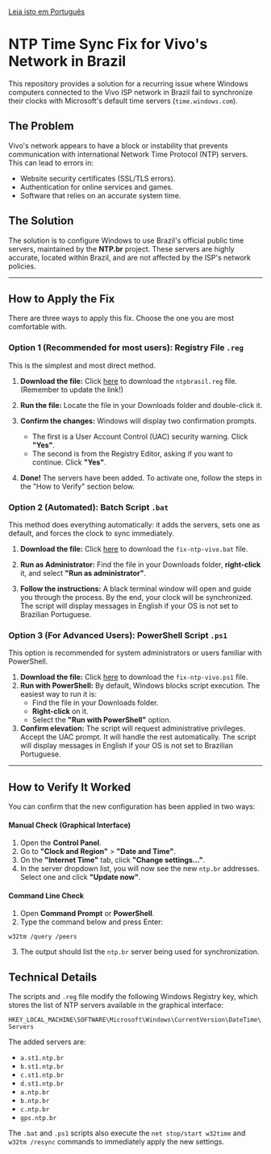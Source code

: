 [Leia isto em Português](README.md)

# NTP Time Sync Fix for Vivo's Network in Brazil

This repository provides a solution for a recurring issue where Windows computers connected to the Vivo ISP network in Brazil fail to synchronize their clocks with Microsoft's default time servers (`time.windows.com`).

## The Problem

Vivo's network appears to have a block or instability that prevents communication with international Network Time Protocol (NTP) servers. This can lead to errors in:
- Website security certificates (SSL/TLS errors).
- Authentication for online services and games.
- Software that relies on an accurate system time.

## The Solution

The solution is to configure Windows to use Brazil's official public time servers, maintained by the **NTP.br** project. These servers are highly accurate, located within Brazil, and are not affected by the ISP's network policies.

---

## How to Apply the Fix

There are three ways to apply this fix. Choose the one you are most comfortable with.

### Option 1 (Recommended for most users): Registry File `.reg`

This is the simplest and most direct method.

1.  **Download the file:** Click [here](https://github.com/SEU_USUARIO/SEU_REPOSITORIO/raw/main/ntpbrasil.reg) to download the `ntpbrasil.reg` file. (Remember to update the link!)
2.  **Run the file:** Locate the file in your Downloads folder and double-click it.
3.  **Confirm the changes:** Windows will display two confirmation prompts.
    *   The first is a User Account Control (UAC) security warning. Click **"Yes"**.
    *   The second is from the Registry Editor, asking if you want to continue. Click **"Yes"**.
    
4.  **Done!** The servers have been added. To activate one, follow the steps in the "How to Verify" section below.

### Option 2 (Automated): Batch Script `.bat`

This method does everything automatically: it adds the servers, sets one as default, and forces the clock to sync immediately.

1.  **Download the file:** Click [here](https://github.com/SEU_USUARIO/SEU_REPOSITORIO/raw/main/fix-ntp-vivo.bat) to download the `fix-ntp-vivo.bat` file.
2.  **Run as Administrator:** Find the file in your Downloads folder, **right-click** it, and select **"Run as administrator"**.
    
3.  **Follow the instructions:** A black terminal window will open and guide you through the process. By the end, your clock will be synchronized. The script will display messages in English if your OS is not set to Brazilian Portuguese.

### Option 3 (For Advanced Users): PowerShell Script `.ps1`

This option is recommended for system administrators or users familiar with PowerShell.

1.  **Download the file:** Click [here](https://github.com/SEU_USUARIO/SEU_REPOSITORIO/raw/main/fix-ntp-vivo.ps1) to download the `fix-ntp-vivo.ps1` file.
2.  **Run with PowerShell:** By default, Windows blocks script execution. The easiest way to run it is:
    *   Find the file in your Downloads folder.
    *   **Right-click** on it.
    *   Select the **"Run with PowerShell"** option.
3.  **Confirm elevation:** The script will request administrative privileges. Accept the UAC prompt. It will handle the rest automatically. The script will display messages in English if your OS is not set to Brazilian Portuguese.

---

## How to Verify It Worked

You can confirm that the new configuration has been applied in two ways:

#### Manual Check (Graphical Interface)

1.  Open the **Control Panel**.
2.  Go to **"Clock and Region"** > **"Date and Time"**.
3.  On the **"Internet Time"** tab, click **"Change settings..."**.
4.  In the server dropdown list, you will now see the new `ntp.br` addresses. Select one and click **"Update now"**.

#### Command Line Check

1.  Open **Command Prompt** or **PowerShell**.
2.  Type the command below and press Enter:
   ```
   w32tm /query /peers
   ```
3.  The output should list the `ntp.br` server being used for synchronization.

## Technical Details

The scripts and `.reg` file modify the following Windows Registry key, which stores the list of NTP servers available in the graphical interface:

`HKEY_LOCAL_MACHINE\SOFTWARE\Microsoft\Windows\CurrentVersion\DateTime\Servers`

The added servers are:
- `a.st1.ntp.br`
- `b.st1.ntp.br`
- `c.st1.ntp.br`
- `d.st1.ntp.br`
- `a.ntp.br`
- `b.ntp.br`
- `c.ntp.br`
- `gps.ntp.br`

The `.bat` and `.ps1` scripts also execute the `net stop/start w32time` and `w32tm /resync` commands to immediately apply the new settings.
